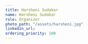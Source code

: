 ```yaml
---
title: Harsheni Sudakar
name: Harsheni Sudakar
role: Organizer
photo_path: "/assets/harsheni.jpg"
linkedin_url: 
ordering_priority: 100
---
```


